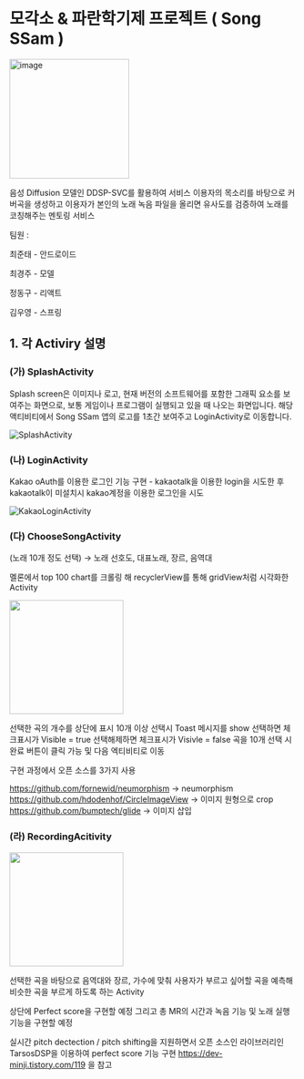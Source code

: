 # 모각소 & 파란학기제 프로젝트 ( Song SSam )

<img width="210" alt="image" src="https://github.com/chlwnsxo00/SongSSam/assets/31373739/c9080283-e822-410f-b46d-84be12673a50">

음성 Diffusion 모델인 DDSP-SVC를 활용하여 서비스 이용자의 목소리를 바탕으로 커버곡을 생성하고 이용자가 본인의 노래 녹음 파일을 올리면 유사도를 검증하여 노래를 코칭해주는 멘토링 서비스

팀원 : 

최준태 - 안드로이드

최경주 - 모델

정동구 - 리액트

김우영 - 스프링

## 1. 각 Activiry 설명

### (가) SplashActivity 
Splash screen은 이미지나 로고, 현재 버전의 소프트웨어를 포함한 그래픽 요소를 보여주는 화면으로, 보통 게임이나 프로그램이 실행되고 있을 때 나오는 화면입니다.
해당 액티비티에서 Song SSam 앱의 로고를 1초간 보여주고 LoginActivity로 이동합니다.

![SplashActivity](https://github.com/chlwnsxo00/SongSSam/assets/31373739/80275b85-9012-4de5-bf9e-6d252277fb89)


### (나) LoginActivity
Kakao oAuth를 이용한 로그인 기능 구현 - kakaotalk을 이용한 login을 시도한 후 kakaotalk이 미설치시 kakao계정을 이용한 로그인을 시도

![KakaoLoginActivity](https://github.com/chlwnsxo00/SongSSam/assets/31373739/0809ad26-274d-4be7-9932-1d6fb358f4e8)


### (다) ChooseSongActivity
(노래 10개 정도 선택) → 노래 선호도, 대표노래, 장르, 음역대

멜론에서 top 100 chart를 크롤링 해 recyclerView를 통해 gridView처럼 시각화한 Activity

<img src="https://github.com/chlwnsxo00/SongSSam/assets/31373739/4330fd04-0880-4dff-b576-374abcd7d327.jpeg" width="200" />

선택한 곡의 개수를 상단에 표시
10개 이상 선택시 Toast 메시지를 show
선택하면 체크표시가 Visible = true
선택해제하면 체크표시가 Visivle = false
곡을 10개 선택 시 완료 버튼이 클릭 가능 및 다음 엑티비티로 이동

구현 과정에서 오픈 소스를 3가지 사용

https://github.com/fornewid/neumorphism  -> neumorphism
https://github.com/hdodenhof/CircleImageView  -> 이미지 원형으로 crop
https://github.com/bumptech/glide  -> 이미지 삽입

### (라) RecordingAcitivity

<img src="https://github.com/chlwnsxo00/SongSSam/assets/31373739/16bc93ff-57d8-4095-accb-ad721c992e2a.jpeg" width="200"/>

선택한 곡을 바탕으로 음역대와 장르, 가수에 맞춰 사용자가 부르고 싶어할 곡을 예측해 비슷한 곡을 부르게 하도록 하는 Activity

상단에 Perfect score을 구현할 예정
그리고 총 MR의 시간과 녹음 기능 및 노래 실행 기능을 구현할 예정

실시간 pitch dectection / pitch shifting을 지원하면서 오픈 소스인 라이브러리인 TarsosDSP을 이용하여 perfect score 기능 구현
https://dev-minji.tistory.com/119 을 참고
